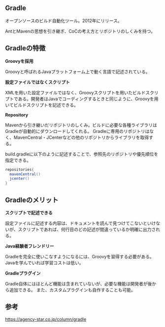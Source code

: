 ## Gradle

オープンソースのビルド自動化ツール。2012年にリリース。

AntとMavenの思想を引き継ぎ、CoCの考え方とリポジトリのしくみを持つ。

## Gradleの特徴

**Groovyを採用**

Groovyと呼ばれるJavaプラットフォーム上で動く言語で記述されている。

**設定ファイルではなくスクリプト**

XMLを用いた設定ファイルではなく、Groovyスクリプトを用いたビルドスクリプトである。開発者はJavaでコーディングするときと同じように、Groovyを用いてビルドスクリプトを記述できる。

**Repository**

Mavenから引き継いだリポジトリのしくみ。ビルドに必要な各種ライブラリはGradleが自動的にダウンロードしてくれる。
Gradleに専用のリポジトリはなく、MavenCentral・JCenterなどの他のリポジトリからライブラリを取得する。

build.gradleに以下のように記述することで、参照先のリポジトリや優先順位を指定できる。

```build.gradle
repositories{
  mavenCentral()
  jcenter()
}
```

## Gradleのメリット

**スクリプトで記述できる**

設定ファイルに記述する内容は、ドキュメントを読んで見つけてこないといけないが、スクリプトであれば、何行目のどの記述が間違っているか明確に出力される。

**Java経験者フレンドリー**

Gradleを完全に使いこなすようになるには、Groovyを習得する必要がある。Javaを学んでいれば学習コストは低い。

**Gradleプラグイン**

Gradle自体にはほとんど機能は含まれていないが、必要な機能は開発者が後から追加できる。
また、カスタムプラグインも自作することも可能。


## 参考

https://agency-star.co.jp/column/gradle
